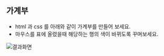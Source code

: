 ## 가계부

* html 과 css 를 아래와 같이 가계부를 만들어 보세요. 
* 마우스를 표에 올렸을때 해당하는 행의 색이 바뀌도록 꾸며보세요.

![결과화면](/material/images/dulumary/web/front/css/test04_result.png)